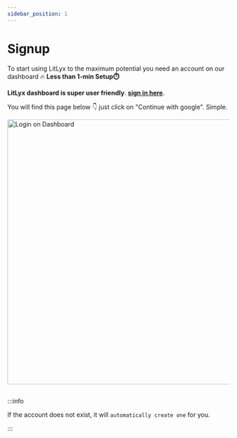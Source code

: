 ```yaml
---
sidebar_position: 1
---
```


#  Signup

To start using LitLyx to the maximum potential you need an account on our dashboard 🔥 
**Less than 1-min Setup⏱️** 


**LitLyx dashboard is super user friendly**.  **[sign in here](https://dashboard.litlyx.com)**.

You will find this page below 👇 just click on "Continue with google". Simple.

<img src="/img/l.jpg" alt="Login on Dashboard" width="600"/>

##

:::info

If the account does not exist, it will `automatically create one` for you.

:::